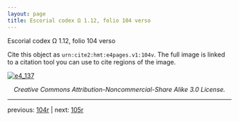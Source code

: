 ```yaml
---
layout: page
title: Escorial codex Ω 1.12, folio 104 verso
---
```


Escorial codex Ω 1.12, folio 104 verso

Cite this object as `urn:cite2:hmt:e4pages.v1:104v`.  The full image is linked to a citation tool you can use to cite regions of the image.

[![e4_137](http://www.homermultitext.org/iipsrv?IIIF=/project/homer/pyramidal/deepzoom/hmt/e4img/2017a/e4_137.tif/full/800,/0/default.jpg)](http://www.homermultitext.org/ict2/?urn=urn:cite2:hmt:e4img.2017a:e4_137) 

<p style="text-align: center; font-style: italic;">Creative Commons Attribution-Noncommercial-Share Alike 3.0 License.</p>

---

previous: [104r](../104r/) | next: [105r](../105r/)